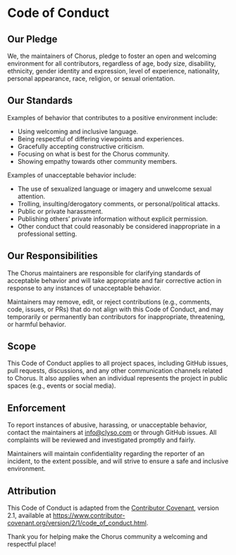 # Code of Conduct

## Our Pledge
We, the maintainers of Chorus, pledge to foster an open and welcoming environment for all contributors, regardless of age, body size, disability, ethnicity, gender identity and expression, level of experience, nationality, personal appearance, race, religion, or sexual orientation.

## Our Standards
Examples of behavior that contributes to a positive environment include:
- Using welcoming and inclusive language.
- Being respectful of differing viewpoints and experiences.
- Gracefully accepting constructive criticism.
- Focusing on what is best for the Chorus community.
- Showing empathy towards other community members.

Examples of unacceptable behavior include:
- The use of sexualized language or imagery and unwelcome sexual attention.
- Trolling, insulting/derogatory comments, or personal/political attacks.
- Public or private harassment.
- Publishing others’ private information without explicit permission.
- Other conduct that could reasonably be considered inappropriate in a professional setting.

## Our Responsibilities
The Chorus maintainers are responsible for clarifying standards of acceptable behavior and will take appropriate and fair corrective action in response to any instances of unacceptable behavior.

Maintainers may remove, edit, or reject contributions (e.g., comments, code, issues, or PRs) that do not align with this Code of Conduct, and may temporarily or permanently ban contributors for inappropriate, threatening, or harmful behavior.

## Scope
This Code of Conduct applies to all project spaces, including GitHub issues, pull requests, discussions, and any other communication channels related to Chorus. It also applies when an individual represents the project in public spaces (e.g., events or social media).

## Enforcement
To report instances of abusive, harassing, or unacceptable behavior, contact the maintainers at <info@clyso.com> or through GitHub issues. All complaints will be reviewed and investigated promptly and fairly.

Maintainers will maintain confidentiality regarding the reporter of an incident, to the extent possible, and will strive to ensure a safe and inclusive environment.

## Attribution
This Code of Conduct is adapted from the [Contributor Covenant](https://www.contributor-covenant.org), version 2.1, available at https://www.contributor-covenant.org/version/2/1/code_of_conduct.html.

Thank you for helping make the Chorus community a welcoming and respectful place!
